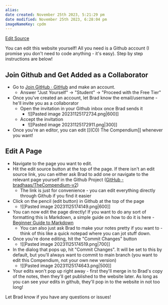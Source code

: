 ```yaml
---
alias: 
date created: November 25th 2023, 5:21:29 pm
date modified: November 25th 2023, 6:28:04 pm
imageNameKey: cpdm
---
```

[Edit Source](https://github.com/bradhaas/TheCompendium-v2/blob/main/Guide%20to%20Editing%20The%20Compendium.md)

You can edit this website yourself! All you need is a Github account (I promise you don't need to code anything - it's easy). Step by step instructions are below!

## Join Github and Get Added as a Collaborator
- Go to [Join GitHub · GitHub](https://github.com/signup?source=login) and make an account.
	- Answer "Just Yourself" -> "Student" -> "Proceed with the Free Tier"
- Once you've created an account, let Brad know the email/username - he'll invite you as a collaborator
	- Open the invitation in your Github inbox once Brad sends it
		- ![[Pasted image 20231125172734.png|600]]
	- Accept the invitation
		 - ![[Pasted image 20231125172911.png|300]]
- Once you're an editor, you can edit [[(C0) The Compendium]] whenever you want!

## Edit A Page
- Navigate to the page you want to edit.
- Hit the edit source button at the top of the page. If there isn't an edit source link, you can either ask Brad to add one or navigate to the relevant page yourself in the Github Project ([GitHub - bradhaas/TheCompendium-v2](https://github.com/bradhaas/TheCompendium-v2))
	- The link is just for convenience - you can edit everything directly through Github if you find it easier
- Click on the pencil (edit button) in Github at the top of the page
	- ![[Pasted image 20231125174149.png|600]]
- You can now edit the page directly! If you want to do any sort of formatting this is Markdown, a simple guide on how to do it is here - [Beginner Guide to Markdown](https://medium.com/@itsjzt/beginner-guide-to-markdown-229adce30074)
	- You can also just ask Brad to make your notes pretty if you want to - think of this like a quick notepad where you can jot stuff down.
- Once you're done editing, hit the "Commit Changes" button
	- ![[Pasted image 20231125174519.png|700]]
- In the dialog that pops up, hit "Commit Changes". It will be set to this by default, but you'll always want to commit to main branch (you want to edit this Compendium, not your own new version)
	- ![[Pasted image 20231125174643.png|500]]
- Your edits won't pop up right away - first they'll merge in to Brad's copy of the notes, then they'll get published to the website later. As long as you can see your edits in github, they'll pop in to the website in not too long!

Let Brad know if you have any questions or issues!
